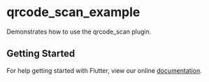 # qrcode_scan_example

Demonstrates how to use the qrcode_scan plugin.

## Getting Started

For help getting started with Flutter, view our online
[documentation](https://flutter.io/).
